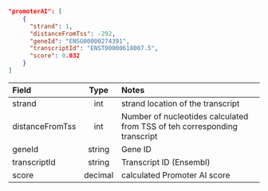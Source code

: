 ```json
"promoterAI": [
    {
      "strand": 1,
      "distanceFromTss": -292,
      "geneId": "ENSG00000274391",
      "transcriptId": "ENST00000618007.5",
      "score": 0.032
    }
]
```

| Field           |  Type   | Notes                                                                     |
|:----------------|:-------:|:--------------------------------------------------------------------------|
| strand          |   int   | strand location of the transcript                                         |
| distanceFromTss |   int   | Number of nucleotides calculated from TSS of teh corresponding transcript |
| geneId          | string  | Gene ID                                                                   |
| transcriptId    | string  | Transcript ID (Ensembl)                                                   |
| score           | decimal | calculated Promoter AI score                                              |
